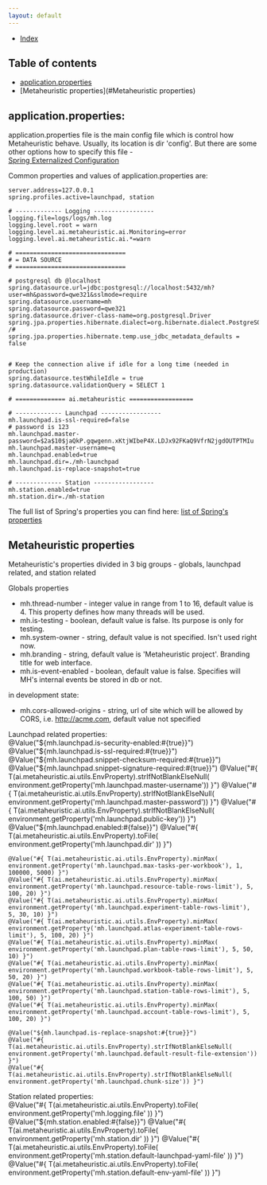 ```yaml
---
layout: default
---
```


- [Index](/index)

## Table of contents

- [application.properties](#application.properties)
- [Metaheuristic properties](#Metaheuristic properties)



## application.properties: 
application.properties file is the main config file which is control how Metaheuristic behave.
Usually, its location is dir 'config'. But there are some other options how to specify this file -  
[Spring Externalized Configuration](https://docs.spring.io/spring-boot/docs/current/reference/html/boot-features-external-config.html)  

Common properties and values of application.properties are: 

```properties
server.address=127.0.0.1
spring.profiles.active=launchpad, station

# ------------- Logging -----------------
logging.file=logs/logs/mh.log
logging.level.root = warn
logging.level.ai.metaheuristic.ai.Monitoring=error
logging.level.ai.metaheuristic.ai.*=warn

# ===============================
# = DATA SOURCE
# ===============================

# postgresql db @localhost
spring.datasource.url=jdbc:postgresql://localhost:5432/mh?user=mh&password=qwe321&sslmode=require
spring.datasource.username=mh
spring.datasource.password=qwe321
spring.datasource.driver-class-name=org.postgresql.Driver
spring.jpa.properties.hibernate.dialect=org.hibernate.dialect.PostgreSQL95Dialect
/#
spring.jpa.properties.hibernate.temp.use_jdbc_metadata_defaults = false


# Keep the connection alive if idle for a long time (needed in production)
spring.datasource.testWhileIdle = true
spring.datasource.validationQuery = SELECT 1

# ============== ai.metaheuristic ==================

# ------------- Launchpad -----------------
mh.launchpad.is-ssl-required=false
# password is 123
mh.launchpad.master-password=$2a$10$jaQkP.gqwgenn.xKtjWIbeP4X.LDJx92FKaQ9VfrN2jgdOUTPTMIu
mh.launchpad.master-username=q
mh.launchpad.enabled=true
mh.launchpad.dir=./mh-launchpad
mh.launchpad.is-replace-snapshot=true

# ------------- Station -----------------
mh.station.enabled=true
mh.station.dir=./mh-station
```

The full list of Spring's properties you can find here:
[list of Spring's properties](https://docs.spring.io/spring-boot/docs/current/reference/html/common-application-properties.html)

## Metaheuristic properties

Metaheuristic's properties divided in 3 big groups - globals, launchpad related, and station related

Globals properties   
- mh.thread-number - integer value in range from 1 to 16, default value is 4. This property defines how many threads will be used.
- mh.is-testing - boolean, default value is false. Its purpose is only for testing.
- mh.system-owner - string, default value is not specified. Isn't used right now. 
- mh.branding - string, default value is 'Metaheuristic project'. Branding title for web interface. 
- mh.is-event-enabled - boolean, default value is false. Specifies will MH's internal events be stored in db or not. 

in development state:       
- mh.cors-allowed-origins - string, url of site which will be allowed by CORS, i.e. http://acme.com, default value not specified
 
    
Launchpad related properties:   
    @Value("${mh.launchpad.is-security-enabled:#{true}}")
    @Value("${mh.launchpad.is-ssl-required:#{true}}")
    @Value("${mh.launchpad.snippet-checksum-required:#{true}}")
    @Value("${mh.launchpad.snippet-signature-required:#{true}}")
    @Value("#{ T(ai.metaheuristic.ai.utils.EnvProperty).strIfNotBlankElseNull( environment.getProperty('mh.launchpad.master-username')) }")
    @Value("#{ T(ai.metaheuristic.ai.utils.EnvProperty).strIfNotBlankElseNull( environment.getProperty('mh.launchpad.master-password')) }")
    @Value("#{ T(ai.metaheuristic.ai.utils.EnvProperty).strIfNotBlankElseNull( environment.getProperty('mh.launchpad.public-key')) }")
    @Value("${mh.launchpad.enabled:#{false}}")
    @Value("#{ T(ai.metaheuristic.ai.utils.EnvProperty).toFile( environment.getProperty('mh.launchpad.dir' )) }")

    @Value("#{ T(ai.metaheuristic.ai.utils.EnvProperty).minMax( environment.getProperty('mh.launchpad.max-tasks-per-workbook'), 1, 100000, 5000) }")
    @Value("#{ T(ai.metaheuristic.ai.utils.EnvProperty).minMax( environment.getProperty('mh.launchpad.resource-table-rows-limit'), 5, 100, 20) }")
    @Value("#{ T(ai.metaheuristic.ai.utils.EnvProperty).minMax( environment.getProperty('mh.launchpad.experiment-table-rows-limit'), 5, 30, 10) }")
    @Value("#{ T(ai.metaheuristic.ai.utils.EnvProperty).minMax( environment.getProperty('mh.launchpad.atlas-experiment-table-rows-limit'), 5, 100, 20) }")
    @Value("#{ T(ai.metaheuristic.ai.utils.EnvProperty).minMax( environment.getProperty('mh.launchpad.plan-table-rows-limit'), 5, 50, 10) }")
    @Value("#{ T(ai.metaheuristic.ai.utils.EnvProperty).minMax( environment.getProperty('mh.launchpad.workbook-table-rows-limit'), 5, 50, 20) }")
    @Value("#{ T(ai.metaheuristic.ai.utils.EnvProperty).minMax( environment.getProperty('mh.launchpad.station-table-rows-limit'), 5, 100, 50) }")
    @Value("#{ T(ai.metaheuristic.ai.utils.EnvProperty).minMax( environment.getProperty('mh.launchpad.account-table-rows-limit'), 5, 100, 20) }")

    @Value("${mh.launchpad.is-replace-snapshot:#{true}}")
    @Value("#{ T(ai.metaheuristic.ai.utils.EnvProperty).strIfNotBlankElseNull( environment.getProperty('mh.launchpad.default-result-file-extension')) }")
    @Value("#{ T(ai.metaheuristic.ai.utils.EnvProperty).strIfNotBlankElseNull( environment.getProperty('mh.launchpad.chunk-size')) }")


Station related properties:   
    @Value("#{ T(ai.metaheuristic.ai.utils.EnvProperty).toFile( environment.getProperty('mh.logging.file' )) }")
    @Value("${mh.station.enabled:#{false}}")
    @Value("#{ T(ai.metaheuristic.ai.utils.EnvProperty).toFile( environment.getProperty('mh.station.dir' )) }")
    @Value("#{ T(ai.metaheuristic.ai.utils.EnvProperty).toFile( environment.getProperty('mh.station.default-launchpad-yaml-file' )) }")
    @Value("#{ T(ai.metaheuristic.ai.utils.EnvProperty).toFile( environment.getProperty('mh.station.default-env-yaml-file' )) }")